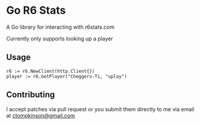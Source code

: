 # Go R6 Stats

A Go library for interacting with r6stats.com

Currently only supports looking up a player

## Usage
```
r6 := r6.NewClient(http.Client{})
player := r6.GetPlayer("Cheggers-Ti, "uplay")
```

## Contributing

I accept patches via pull request or you submit them directly to me via email at ctompkinson@gmail.com
